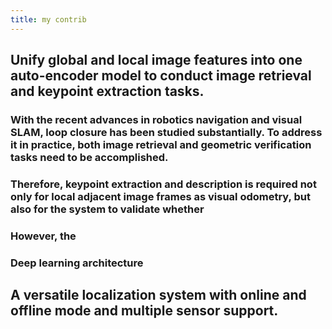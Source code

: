 ```yaml
---
title: my contrib
---
```


## Unify global and local image features into one auto-encoder model to conduct image retrieval and keypoint extraction tasks.
### With the recent advances in robotics navigation and visual SLAM, loop closure has been studied substantially. To address it in practice, both image retrieval and geometric verification tasks need to be accomplished.
### Therefore, keypoint extraction and description is required not only for local adjacent image frames as visual odometry, but also for the system to validate whether
### However, the
### Deep learning architecture
## A versatile localization system with online and offline mode and multiple sensor support.
###

